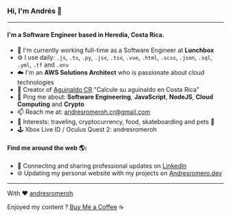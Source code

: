### Hi, I'm Andrés 👋
---

#### I'm a Software Engineer based in Heredia, Costa Rica.

- 🏢 I'm currently working full-time as a Software Engineer at **Lunchbox**
- ⚙️ I use daily: `.js`, `.ts`, `.py`, `.jsx`, `.tsx`, `.vue`, `.html`, `.scss`, `.json`, `.sql`, `.yml`, `.tf` and `.env`
- ☁️ I'm an **AWS Solutions Architect** who is passionate about cloud technologies
- 🔨 Creator of [Aguinaldo CR](https://calculadora-aguinaldo.andresromero.dev/) "Calcule su aguinaldo en Costa Rica"
- 💬 Ping me about: **Software Engineering**, **JavaScript**, **NodeJS**, **Cloud Computing** and **Crypto**
- 📫 Reach me at: andresromeroh.cr@gmail.com
- 🚀 Interests: traveling, cryptocurrency, food, skateboarding and pets 🐶
- 🕹 Xbox Live ID / Oculus Quest 2: andresromeroh

#### Find me around the web 🌎:
- 💼 Connecting and sharing professional updates on <a href="https://www.linkedin.com/in/andresromeroh/">LinkedIn</a>
- 🌐 Updating my personal website with my projects on <a href="https://andresromero.dev/">Andresromero.dev</a>


---

With ❤️ [andresromeroh](https://andresromero.dev/)

Enjoyed my content ? [Buy Me a Coffee](https://www.buymeacoffee.com/andresromeroh) ☕️
